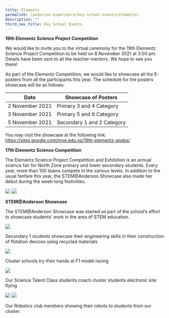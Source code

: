 ```yaml
---
title: Elementz
permalink: /anderson-experience/key-school-events/elementz/
description: ""
third_nav_title: Key School Events
---
```


**19th Elementz Science Project Competition**

We would like to invite you to the virtual ceremony for the 19th Elementz Science Project
Competition to be held on 8 November 2021 at 3.00 pm. Details have been sent to all the
teacher-mentors. We hope to see you there!

As part of the Elementz Competition, we would like to showcase all the E-posters from all the
participants this year. The schedule for the posters showcase will be as follows:



| Date | Showcase of Posters | 
| -------- | -------- |
| 2 November 2021 |	Primary 3 and 4 Category|
|3 November 2021|	Primary 5 and 6 Category|
|5 November 2021|	Secondary 1 and 2 Category|

You may visit the showcase at the following link:
https://sites.google.com/moe.edu.sg/19th-elementz-andss/



**17th Elementz Science Competition**

The Elementz Science Project Competition and Exhibition is an annual science fair for North Zone primary and lower secondary students. Every year, more than 100 teams compete in the various levels. In addition to the usual fanfare this year, the STEM@Anderson Showcase also made her debut during the week-long festivities.

![](/images/Cluster%20students%20showcasing%20their%20work%20%202.jpg)
![](/images/Cluster%20students%20showcasing%20their%20work%20%203.jpeg)

**STEM@Anderson Showcase**

The STEM@Anderson Showcase was started as part of the school’s effort to showcase students’ work in the area of STEM education.

![](/images/Sec%201%20students'%20flotation%20devices.jpeg)

Secondary 1 students showcase their engineering skills in their construction of flotation devices using recycled materials

![](/images/F%201%20Model%20Racing.jpg)

Cluster schools try their hands at F1 model racing

![](/images/Coaching%20(1).jpg)

Our Science Talent Class students coach cluster students electronic kite flying

![](/images/Robotics%201.jpg)
![](/images/Robotics%202.jpg)

Our Robotics club members showing their robots to students from our cluster.

